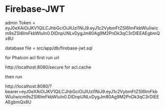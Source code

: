 # Firebase-JWT

admin Token = eyJ0eXAiOiJKV1QiLCJhbGciOiJIUzI1NiJ9.eyJ1c2VybmFtZSI6ImFkbWluIiwicm9sZSI6ImFkbWluIn0.DlDnpUNLvDygJm80Ag9M2PnDk3qC3rDIEEAEgbmQx8U

database file = src/app/db/firebase-jwt.sql

for Phalcon acl first run url

http://localhost:8080/secure for acl.cache

then run

http://localhost:8080/?bearer=eyJ0eXAiOiJKV1QiLCJhbGciOiJIUzI1NiJ9.eyJ1c2VybmFtZSI6ImFkbWluIiwicm9sZSI6ImFkbWluIn0.DlDnpUNLvDygJm80Ag9M2PnDk3qC3rDIEEAEgbmQx8U



